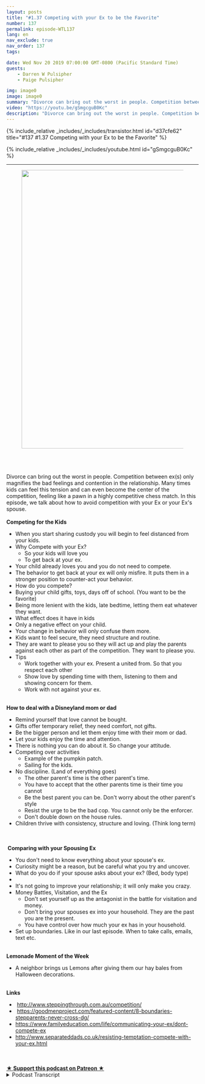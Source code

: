 ```yaml
---
layout: posts
title: "#1.37 Competing with your Ex to be the Favorite"
number: 137
permalink: episode-WTL137
lang: en
nav_exclude: true
nav_order: 137
tags:

date: Wed Nov 20 2019 07:00:00 GMT-0800 (Pacific Standard Time)
guests:
    - Darren W Pulsipher
    - Paige Pulsipher

img: image0
image: image0
summary: "Divorce can bring out the worst in people. Competition between ex(s) only magnifies the bad feelings and contention in the relationship. Many times kids can feel this tension and can even become the center of the competition, feeling like a pawn in a highly competitive chess match. In this episode, we talk about how to avoid competition with your Ex or your Ex's spouse."
video: "https://youtu.be/gSmgcguB0Kc"
description: "Divorce can bring out the worst in people. Competition between ex(s) only magnifies the bad feelings and contention in the relationship. Many times kids can feel this tension and can even become the center of the competition, feeling like a pawn in a highly competitive chess match. In this episode, we talk about how to avoid competition with your Ex or your Ex's spouse."
---
```


<div>
{% include_relative _includes/_includes/transistor.html id="d37cfe62" title="#137 #1.37 Competing with your Ex to be the Favorite" %}

{% include_relative _includes/_includes/youtube.html id="gSmgcguB0Kc" %}
</div>

---

<html><head></head><body><div><figure data-trix-attachment="{&quot;contentType&quot;:&quot;image&quot;,&quot;height&quot;:730,&quot;url&quot;:&quot;https://lh3.googleusercontent.com/JX8KShFizvpvMMvQSeD9r5GxMlyCGMuAioBpQikPUQgHJ_mAJZrBE6gu3OMrnrfJJ6p6EYFrBQmBRsfn2YiZOQGyjWfGs9iSlkSceH3uVRK8rjNuzfQtvuJDrqdjYKKgePK3APMZPgcXzlqV_9OE5flbfkd24yTTkcVEQVCkYHt699xkcJX2eHq8aTqNDJGWJRoXY0BY7hVgTBjaDz4xvED2RzB8L0j25gqV3lWAB_Je1kUAIYQv9qzBpSgdIr1P9jWwkWVoRcOcOnrnkb_BD5uLXzY9MjzFhC0dMZusKw1dSimKbNWEqzOAnvuuZge5ExBl53HRUJ4gFYjAwRWc4Rw26gkWd-rC8_dJl7Jj_GvFTewi_yWfyeN2rBWKZ3YqXPkJtYo7cjj0eG9qObaTEXQkJ6-ZO35ROuf_mW74gfWw8Aqd225GBt-daqHXK_HVq6N5u5bzc4K4kWWTo3UFzOhMW81toILGqaB_UjLsW_yStHR7zybyZ70OUD1Y64aq8rzaxQSJrjyn9Tokka5VK8rZgKZXd09WtPykF3vI4ZAfromxvM4AhwyItbd9vMgPsKrLqsCS1zSAhK15kIMh2txGDujaWpGmiLKmh0tyC4E9tOM0v24Ktqciabtzi4oHVy2pRNjzvgSMcQlruDreD4Oofkdo32F5LBRcV1pUvj2BRpqc1f5L3ZTj=w972-h730-no&quot;,&quot;width&quot;:972}" data-trix-content-type="image" class="attachment attachment--preview"><img src="./image0" width="972" height="730"><figcaption class="attachment__caption"></figcaption></figure></div><div><br></div><div><br></div><div><br></div><div>Divorce can bring out the worst in people. Competition between ex(s) only magnifies the bad feelings and contention in the relationship. Many times kids can feel this tension and can even become the center of the competition, feeling like a pawn in a highly competitive chess match. In this episode, we talk about how to avoid competition with your Ex or your Ex's spouse.</div><div><strong><br>Competing for the Kids</strong></div><ul><li>When you start sharing custody you will begin to feel distanced from your kids.</li><li>Why Compete with your Ex?<ul><li>So your kids will love you&nbsp;</li><li>To get back at your ex.</li></ul></li><li>Your child already loves you and you do not need to compete.</li><li>The behavior to get back at your ex will only misfire. It puts them in a stronger position to counter-act your behavior.</li><li>How do you compete?</li><li>Buying your child gifts, toys, days off of school. (You want to be the favorite)</li><li>Being more lenient with the kids, late bedtime, letting them eat whatever they want.</li><li>What effect does it have in kids</li><li>Only a negative effect on your child.</li><li>Your change in behavior will only confuse them more.</li><li>Kids want to feel secure, they need structure and routine.</li><li>They are want to please you so they will act up and play the parents against each other as part of the competition. They want to please you.</li><li>Tips<ul><li>Work together with your ex. Present a united from. So that you&nbsp; respect each other</li><li>Show love by spending time with them, listening to them and showing concern for them.</li><li>Work with not against your ex.</li></ul></li></ul><div><strong><br>How to deal with a Disneyland mom or dad</strong></div><ul><li>Remind yourself that love cannot be bought.</li><li>Gifts offer temporary relief, they need comfort, not gifts.</li><li>Be the bigger person and let them enjoy time with their mom or dad.</li><li>Let your kids enjoy the time and attention.</li><li>There is nothing you can do about it. So change your attitude.</li><li>Competing over activities<ul><li>Example of the pumpkin patch.</li><li>Sailing for the kids.</li></ul></li><li>No discipline. (Land of everything goes)<ul><li>The other parent's time is the other parent's time.</li><li>You have to accept that the other parents time is their time you cannot&nbsp;</li><li>Be the best parent you can be. Don't worry about the other parent's style</li><li>Resist the urge to be the bad cop. You cannot only be the enforcer.</li><li>Don't double down on the house rules.</li></ul></li><li>Children thrive with consistency, structure and loving. (Think long term)</li></ul><div><br></div><div><strong><br>&nbsp;Comparing with your Spousing Ex</strong></div><ul><li>You don't need to know everything about your spouse's ex.</li><li>Curiosity might be a reason, but be careful what you try and uncover.</li><li>What do you do if your spouse asks about your ex? (Bed, body type)</li><li><br></li><li>It's not going to improve your relationship; it will only make you crazy.</li><li>Money Battles, Visitation, and the Ex&nbsp;<ul><li>Don't set yourself up as the antagonist in the battle for visitation and money.</li><li>Don't bring your spouses ex into your household. They are the past you are the present.</li><li>You have control over how much your ex has in your household.</li></ul></li><li>Set up boundaries. Like in our last episode. When to take calls, emails, text etc.</li></ul><div><strong><br>Lemonade Moment of the Week</strong></div><ul><li>A neighbor brings us Lemons after giving them our hay bales from Halloween decorations.</li></ul><div><br></div><div><strong>Links</strong></div><ul><li>&nbsp;<a href="https://www.google.com/url?q=http://www.steppingthrough.com.au/competition/&amp;sa=D&amp;source=hangouts&amp;ust=1572913368727000&amp;usg=AFQjCNEX9h5noFaPE6tf9g1EmBqtfXFD1A">http://www.steppingthrough.com.au/competition/</a></li><li>&nbsp;<a href="https://www.google.com/url?q=https://goodmenproject.com/featured-content/8-boundaries-stepparents-never-cross-dg/&amp;sa=D&amp;source=hangouts&amp;ust=1572922046856000&amp;usg=AFQjCNEcLUT0HIRieUj8HZlVQZNr-m9LmA">https://goodmenproject.com/featured-content/8-boundaries-stepparents-never-cross-dg/</a></li><li><a href="https://www.familyeducation.com/life/communicating-your-ex/dont-compete-ex">https://www.familyeducation.com/life/communicating-your-ex/dont-compete-ex</a></li><li><a href="http://www.separateddads.co.uk/resisting-temptation-compete-with-your-ex.html">http://www.separateddads.co.uk/resisting-temptation-compete-with-your-ex.html</a></li></ul><div><br><br></div>
<strong>
  <a href="https://www.patreon.com/wheresthelemonade" target="_donate" rel="payment" title="★ Support this podcast on Patreon ★">★ Support this podcast on Patreon ★</a>
</strong></body></html>

<details>
<summary> Podcast Transcript </summary>

<p></p>

</details>
